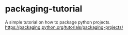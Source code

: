 # packaging-tutorial
A simple tutorial on how to package python projects.
https://packaging.python.org/tutorials/packaging-projects/
